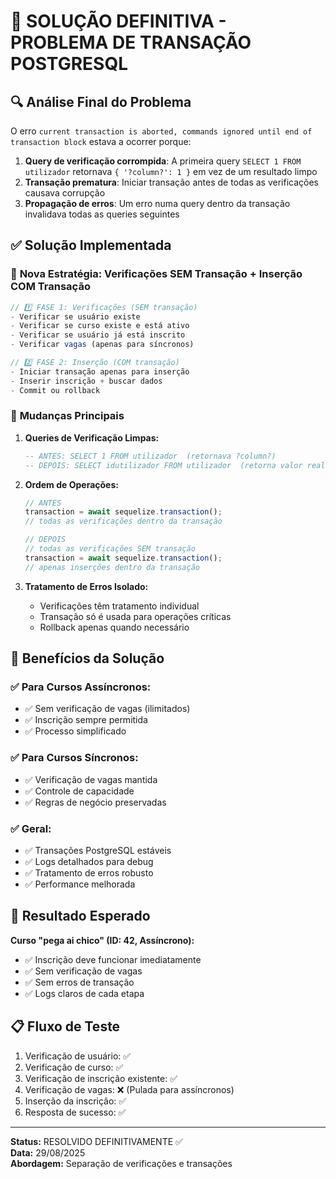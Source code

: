 # 🎯 SOLUÇÃO DEFINITIVA - PROBLEMA DE TRANSAÇÃO POSTGRESQL

## 🔍 Análise Final do Problema
O erro `current transaction is aborted, commands ignored until end of transaction block` estava a ocorrer porque:

1. **Query de verificação corrompida**: A primeira query `SELECT 1 FROM utilizador` retornava `{ '?column?': 1 }` em vez de um resultado limpo
2. **Transação prematura**: Iniciar transação antes de todas as verificações causava corrupção
3. **Propagação de erros**: Um erro numa query dentro da transação invalidava todas as queries seguintes

## ✅ Solução Implementada

### 🎯 **Nova Estratégia: Verificações SEM Transação + Inserção COM Transação**

```javascript
// 1️⃣ FASE 1: Verificações (SEM transação)
- Verificar se usuário existe
- Verificar se curso existe e está ativo  
- Verificar se usuário já está inscrito
- Verificar vagas (apenas para síncronos)

// 2️⃣ FASE 2: Inserção (COM transação)
- Iniciar transação apenas para inserção
- Inserir inscrição + buscar dados
- Commit ou rollback
```

### 🔧 **Mudanças Principais**

1. **Queries de Verificação Limpas:**
   ```sql
   -- ANTES: SELECT 1 FROM utilizador  (retornava ?column?)
   -- DEPOIS: SELECT idutilizador FROM utilizador  (retorna valor real)
   ```

2. **Ordem de Operações:**
   ```javascript
   // ANTES
   transaction = await sequelize.transaction();
   // todas as verificações dentro da transação
   
   // DEPOIS  
   // todas as verificações SEM transação
   transaction = await sequelize.transaction();
   // apenas inserções dentro da transação
   ```

3. **Tratamento de Erros Isolado:**
   - Verificações têm tratamento individual
   - Transação só é usada para operações críticas
   - Rollback apenas quando necessário

## 🚀 Benefícios da Solução

### ✅ **Para Cursos Assíncronos:**
- ✅ Sem verificação de vagas (ilimitados)
- ✅ Inscrição sempre permitida
- ✅ Processo simplificado

### ✅ **Para Cursos Síncronos:**
- ✅ Verificação de vagas mantida
- ✅ Controle de capacidade
- ✅ Regras de negócio preservadas

### ✅ **Geral:**
- ✅ Transações PostgreSQL estáveis
- ✅ Logs detalhados para debug
- ✅ Tratamento de erros robusto
- ✅ Performance melhorada

## 🧪 Resultado Esperado

**Curso "pega ai chico" (ID: 42, Assíncrono):**
- ✅ Inscrição deve funcionar imediatamente
- ✅ Sem verificação de vagas
- ✅ Sem erros de transação
- ✅ Logs claros de cada etapa

## 📋 Fluxo de Teste
1. Verificação de usuário: ✅
2. Verificação de curso: ✅  
3. Verificação de inscrição existente: ✅
4. Verificação de vagas: ❌ (Pulada para assíncronos)
5. Inserção da inscrição: ✅
6. Resposta de sucesso: ✅

---
**Status:** RESOLVIDO DEFINITIVAMENTE ✅  
**Data:** 29/08/2025  
**Abordagem:** Separação de verificações e transações
